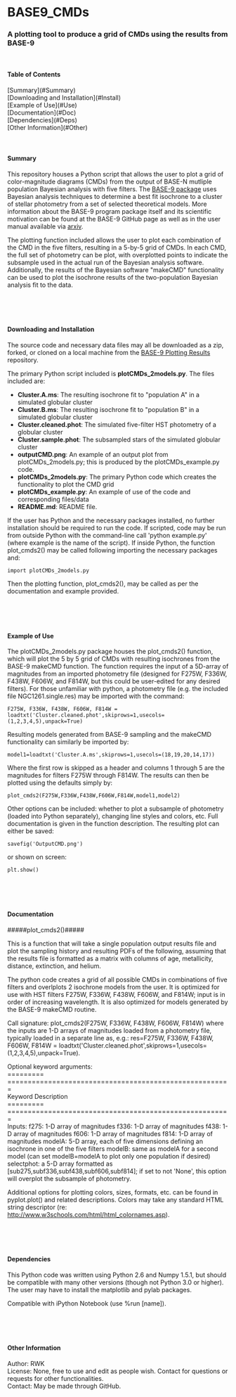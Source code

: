BASE9_CMDs
================================

<h3>A plotting tool to produce a grid of CMDs using the results from BASE-9</h3>

<br />

<h4>Table of Contents</h4>
[Summary](#Summary)<br />
[Downloading and Installation](#Install)<br />
[Example of Use](#Use)<br />
[Documentation](#Doc)<br />
[Dependencies](#Deps)<br />
[Other Information](#Other)<br />
<br /><br />


<a name="Summary"/>
<h4>Summary</h4>

This repository houses a Python script that allows the user to plot a grid of color-magnitude diagrams (CMDs) from the output of BASE-N mutliple population Bayesian analysis with five filters. The [BASE-9 package](https://github.com/argiopetech/BASE) uses Bayesian analysis techniques to determine a best fit isochrone to a cluster of stellar photometry from a set of selected theoretical models. More information about the BASE-9 program package itself and its scientific motivation can be found at the BASE-9 GitHub page as well as in the user manual available via [arxiv](http://adsabs.harvard.edu/abs/2014arXiv1411.3786V).

The plotting function included allows the user to plot each combination of the CMD in the five filters, resulting in a 5-by-5 grid of CMDs. In each CMD, the full set of photometry can be plot, with overplotted points to indicate the subsample used in the actual run of the Bayesian analysis software. Additionally, the results of the Bayesian software "makeCMD" functionality can be used to plot the isochrone results of the two-population Bayesian analysis fit to the data.


<br /> <br /><br />





<a name="Install"/>
<h4>Downloading and Installation</h4>

The source code and necessary data files may all be downloaded as a zip, forked, or cloned on a local machine from the [BASE-9 Plotting Results](https://github.com/rwk506/BASE9_CMDs) repository.

The primary Python script included is **plotCMDs_2models.py**. The files included are:
- **Cluster.A.ms**: The resulting isochrone fit to "population A" in a simulated globular cluster
- **Cluster.B.ms**: The resulting isochrone fit to "population B" in a simulated globular cluster
- **Cluster.cleaned.phot**: The simulated five-filter HST photometry of a globular cluster 
- **Cluster.sample.phot**: The subsampled stars of the simulated globular cluster
- **outputCMD.png**: An example of an output plot from plotCMDs\_2models.py; this is produced by the plotCMDs\_example.py code.
- **plotCMDs_2models.py**: The primary Python code which creates the functionality to plot the CMD grid
- **plotCMDs_example.py**: An example of use of the code and corresponding files/data
- **README.md**: README file.

If the user has Python and the necessary packages installed, no further installation should be required to run the code. If scripted, code may be run from outside Python with the command-line call 'python example.py' (where example is the name of the script). If inside Python, the function plot\_cmds2() may be called following importing the necessary packages and:

    import plotCMDs_2models.py

Then the plotting function, plot\_cmds2(), may be called as per the documentation and example provided.



<br /> <br /><br />

<a name="Use"/>
<h4>Example of Use</h4>

The plotCMDs\_2models.py package houses the plot\_cmds2() function, which will plot the 5 by 5 grid of CMDs with resulting isochrones from the BASE-9 makeCMD function. The function requires the input of a 5D-array of magnitudes from an imported photometry file (designed for F275W, F336W, F438W, F606W, and F814W, but this could be user-edited for any desired filters). For those unfamiliar with python, a photometry file (e.g. the included file NGC1261.single.res) may be imported with the command:

    F275W, F336W, F438W, F606W, F814W = loadtxt('Cluster.cleaned.phot',skiprows=1,usecols=(1,2,3,4,5),unpack=True)

Resulting models generated from BASE-9 sampling and the makeCMD functionality can similarly be imported by:

    model1=loadtxt('Cluster.A.ms',skiprows=1,usecols=(18,19,20,14,17))


Where the first row is skipped as a header and columns 1 through 5 are the magnitudes for filters F275W through F814W. The results can then be plotted using the defaults simply by:

    plot_cmds2(F275W,F336W,F438W,F606W,F814W,model1,model2)

Other options can be included: whether to plot a subsample of photometry (loaded into Python separately), changing line styles and colors, etc. Full documentation is given in the function description. The resulting plot can either be saved:

    savefig('OutputCMD.png')

or shown on screen:

    plt.show()


<br /> <br /><br />






<a name="Doc"/>
<h4>Documentation</h4>

#####plot_cmds2()#####

This is a function that will take a single population output results file and plot the sampling history and resulting PDFs of the following, assuming that the results file is formatted as a matrix with columns of age, metallicity, distance, extinction, and helium. 

The python code creates a grid of all possible CMDs in combinations of five filters and overlplots 2 isochrone models from the user. It is optimized for use with HST filters F275W, F336W, F438W, F606W, and F814W; input is in order of increasing wavelength. It is also optimized for models generated by the BASE-9 makeCMD routine.

Call signature: plot_cmds2(F275W, F336W, F438W, F606W, F814W)
where the inputs are 1-D arrays of magnitudes loaded from a photometry file, typically loaded in a separate line as, e.g.: res=F275W, F336W, F438W, F606W, F814W = loadtxt('Cluster.cleaned.phot',skiprows=1,usecols=(1,2,3,4,5),unpack=True).

Optional keyword arguments:<br/>
    =========   =======================================================<br/>
    Keyword     Description<br/>
    =========   =======================================================<br/>
    Inputs:
    f275:        1-D array of magnitudes
    f336:        1-D array of magnitudes
    f438:        1-D array of magnitudes
    f606:        1-D array of magnitudes
    f814:        1-D array of magnitudes
    modelA:      5-D array, each of five dimensions defining an isochrone in one of the five filters
    modelB:      same as modelA for a second model (can set modelB=modelA to plot only one population if desired)
    selectphot:  a 5-D array formatted as [sub275,subf336,subf438,subf606,subf814]; if set to not 'None', this option will overplot the subsample of photometry.
    

Additional options for plotting colors, sizes, formats, etc. can be found in pyplot.plot() and related descriptions. Colors may take any standard HTML string descriptor (re: http://www.w3schools.com/html/html_colornames.asp).







<br /> <br /><br />

<a name="Deps"/>
<h4>Dependencies</h4>

This Python code was written using Python 2.6 and Numpy 1.5.1, but should be compatible with many other versions (though not Python 3.0 or higher). The user may have to install the matplotlib and pylab packages.

Compatible with iPython Notebook (use %run [name]).




<br /> <br /><br />

<a name="Other"/>
<h4>Other Information</h4>

Author: RWK <br />
License: None, free to use and edit as people wish. Contact for questions or requests for other functionalities. <br />
Contact: May be made through GitHub. <br />


